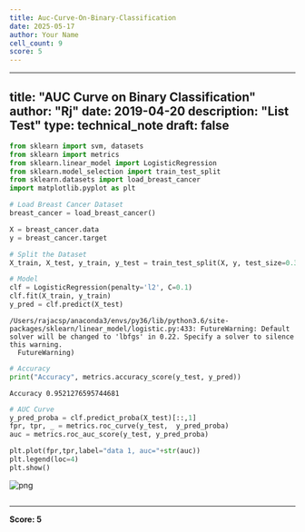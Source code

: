 ```yaml
---
title: Auc-Curve-On-Binary-Classification
date: 2025-05-17
author: Your Name
cell_count: 9
score: 5
---
```


---
title: "AUC Curve on Binary Classification"
author: "Rj"
date: 2019-04-20
description: "List Test"
type: technical_note
draft: false
---

```python
from sklearn import svm, datasets
from sklearn import metrics
from sklearn.linear_model import LogisticRegression
from sklearn.model_selection import train_test_split
from sklearn.datasets import load_breast_cancer
import matplotlib.pyplot as plt
```


```python
# Load Breast Cancer Dataset
breast_cancer = load_breast_cancer()
```


```python
X = breast_cancer.data
y = breast_cancer.target
```


```python
# Split the Dataset
X_train, X_test, y_train, y_test = train_test_split(X, y, test_size=0.33, random_state=44)
```


```python
# Model
clf = LogisticRegression(penalty='l2', C=0.1)
clf.fit(X_train, y_train)
y_pred = clf.predict(X_test)
```

    /Users/rajacsp/anaconda3/envs/py36/lib/python3.6/site-packages/sklearn/linear_model/logistic.py:433: FutureWarning: Default solver will be changed to 'lbfgs' in 0.22. Specify a solver to silence this warning.
      FutureWarning)



```python
# Accuracy
print("Accuracy", metrics.accuracy_score(y_test, y_pred))
```

    Accuracy 0.9521276595744681



```python
# AUC Curve
y_pred_proba = clf.predict_proba(X_test)[::,1]
fpr, tpr, _ = metrics.roc_curve(y_test,  y_pred_proba)
auc = metrics.roc_auc_score(y_test, y_pred_proba)

plt.plot(fpr,tpr,label="data 1, auc="+str(auc))
plt.legend(loc=4)
plt.show()
```


    
![png](/mlnotes/images/auc-curve-on-binary-classification_7_0.png)
    



```python

```


---
**Score: 5**